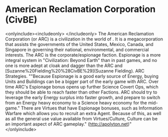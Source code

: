 # American Reclamation Corporation (CivBE)

&lt;onlyinclude&gt;&lt;includeonly&gt;
&lt;/includeonly&gt;
The American Reclamation Corporation (or ARC) is a civilization in the world of . It is a megacorporation that assists the governments of the United States, Mexico, Canada, and Singapore in governing their national, environmental, and commercial interests.
The ARC is the corporate/espionage faction. Espionage is a more integral system in "Civilization: Beyond Earth" than in past games, and no one is more adept at cloak and dagger than the ARC and [Suzanne%20Fielding%20%28CivBE%29](Suzanne Fielding).
ARC Strategies.
""Because Espionage is a good early source of Energy, buying Units and Buildings can be a bigger part of the early game with ARC. Over time ARC's Espionage bonus opens up further Science Covert Ops, which they should be able to reach faster than other Factions. ARC should try to leverage the early Energy surplus into faster growth, and prepare to switch from an Energy heavy economy to a Science heavy economy for the mid-game."
There are Virtues that have Espionage bonuses, such as Information Warfare which allows you to recruit an extra Agent. Because of this, as well as all the general use value available from Virtues/Culture, Culture can be an important aspect of ARC gameplay." (http://apolyton.net)"
&lt;/onlyinclude&gt;